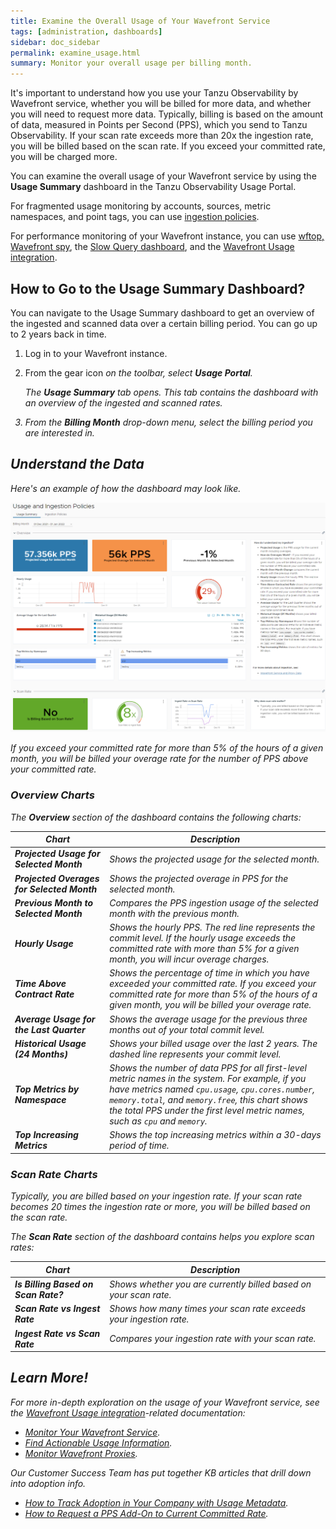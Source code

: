```yaml
---
title: Examine the Overall Usage of Your Wavefront Service
tags: [administration, dashboards]
sidebar: doc_sidebar
permalink: examine_usage.html
summary: Monitor your overall usage per billing month.
---
```


It's important to understand how you use your Tanzu Observability by Wavefront service, whether you will be billed for more data, and whether you will need to request more data. Typically, billing is based on the amount of data, measured in Points per Second (PPS), which you send to Tanzu Observability. If your scan rate exceeds more than 20x the ingestion rate, you will be billed based on the scan rate. If you exceed your committed rate, you will be charged more.

You can examine the overall usage of your Wavefront service by using the **Usage Summary** dashboard in the Tanzu Observability Usage Portal.

For fragmented usage monitoring by accounts, sources, metric namespaces, and point tags, you can use [ingestion policies](ingestion_policies.html).

For performance monitoring of your Wavefront instance, you can use [wftop, Wavefront spy](wavefront_monitoring_spy.html), the [Slow Query dashboard](monitoring_overview.html#find-slow-queries-and-improve-dashboard-response), and the [Wavefront Usage integration](wavefront_monitoring.html).

## How to Go to the Usage Summary Dashboard?

You can navigate to the Usage Summary dashboard to get an overview of the ingested and scanned data over a certain billing period. You can go up to 2 years back in time.

1. Log in to your Wavefront instance.
2. From the gear icon <i class="fa fa-cog"/> on the toolbar, select **Usage Portal**.

   The **Usage Summary** tab opens. This tab contains the dashboard with an overview of the ingested and scanned rates.
3. From the **Billing Month** drop-down menu, select the billing period you are interested in.
   
   
## Understand the Data

Here's an example of how the dashboard may look like.

![Example of the Usage Summary dashboard](images/usage_overview.png)

If you exceed your committed rate for more than 5% of the hours of a given month, you will be billed your overage rate for the number of PPS above your committed rate.

### Overview Charts

The **Overview** section of the dashboard contains the following charts:

<table style="width: 100%;">
<tbody>
<thead>
<tr><th width="30%">Chart</th><th width="70%">Description</th></tr>
</thead>
<tr>
<td><strong>Projected Usage for Selected Month</strong></td>
<td>Shows the projected usage for the selected month.</td></tr>
<tr>
<td><strong>Projected Overages for Selected Month</strong></td>
<td>Shows the projected overage in PPS for the selected month.</td>
</tr>
<tr>
<td><strong>Previous Month to Selected Month</strong></td>
<td>Compares the PPS ingestion usage of the selected month with the previous month.</td>
</tr>
<tr>
<td><strong>Hourly Usage</strong></td>
<td>Shows the hourly PPS. The red line represents the commit level. If the hourly usage exceeds the committed rate with more than 5% for a given month, you will incur overage charges.</td>
</tr>
<tr>
<td><strong>Time Above Contract Rate</strong></td>
<td>Shows the percentage of time in which you have exceeded your committed rate. If you exceed your committed rate for more than 5% of the hours of a given month, you will be billed your overage rate.</td>
</tr>
<tr>
<td><strong>Average Usage for the Last Quarter</strong></td>
<td>Shows the average usage for the previous three months out of your total commit level.</td>
</tr>
<tr>
<td><strong>Historical Usage (24 Months)</strong></td>
<td>Shows your billed usage over the last 2 years. The dashed line represents your commit level.</td>
</tr>
<tr>
<td><strong>Top Metrics by Namespace</strong></td>
<td>Shows the number of data PPS for all first-level metric names in the system. For example, if you have metrics named <code>cpu.usage</code>, <code>cpu.cores.number</code>, <code>memory.total</code>, and <code>memory.free</code>, this chart shows the total PPS under the first level metric names, such as <code>cpu</code> and <code>memory</code>.</td>
</tr>
<tr>
<td><strong>Top Increasing Metrics</strong></td>
<td>Shows the top increasing metrics within a 30-days period of time.</td>
</tr>
</tbody>
</table>

### Scan Rate Charts

Typically, you are billed based on your ingestion rate. If your scan rate becomes 20 times the ingestion rate or more, you will be billed based on the scan rate.

The **Scan Rate** section of the dashboard contains helps you explore scan rates:

<table style="width: 100%;">
<tbody>
<thead>
<tr><th width="30%">Chart</th><th width="70%">Description</th></tr>
</thead>
<tr>
<td><strong>Is Billing Based on Scan Rate?</strong></td>
<td>Shows whether you are currently billed based on your scan rate.</td></tr>
<tr>
<td><strong>Scan Rate vs Ingest Rate</strong></td>
<td>Shows how many times your scan rate exceeds your ingestion rate.</td>
</tr>
<tr>
<td><strong>Ingest Rate vs Scan Rate</strong></td>
<td>Compares your ingestion rate with your scan rate.</td>
</tr>
</tbody>
</table>
    
## Learn More!

For more in-depth exploration on the usage of your Wavefront service, see the [Wavefront Usage integration](system.html)-related documentation: 

* [Monitor Your Wavefront Service](wavefront_monitoring.html).
* [Find Actionable Usage Information](wavefront_usage_info.html).
* [Monitor Wavefront Proxies](monitoring_proxies.html).

Our Customer Success Team has put together KB articles that drill down into adoption info.

* [How to Track Adoption in Your Company with Usage Metadata](https://help.wavefront.com/hc/en-us/articles/360058526192-How-to-Track-Tanzu-Observability-Adoption-with-Usage-Metadata).
* [How to Request a PPS Add-On to Current Committed Rate](https://help.wavefront.com/hc/en-us/articles/4402939921044-How-to-request-a-PPS-add-on-to-current-committed-rate).
